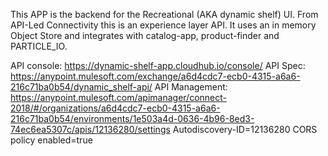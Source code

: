 This APP is the backend for the Recreational (AKA dynamic shelf) UI.
From API-Led Connectivity this is an experience layer API.
It uses an in memory Object Store and integrates with catalog-app, product-finder and PARTICLE_IO.

API console:
https://dynamic-shelf-app.cloudhub.io/console/
API Spec:
https://anypoint.mulesoft.com/exchange/a6d4cdc7-ecb0-4315-a6a6-216c71ba0b54/dynamic_shelf-api/
API Management:
https://anypoint.mulesoft.com/apimanager/connect-2018/#/organizations/a6d4cdc7-ecb0-4315-a6a6-216c71ba0b54/environments/1e503a4d-0636-4b96-8ed3-74ec6ea5307c/apis/12136280/settings
Autodiscovery-ID=12136280
CORS policy enabled=true
